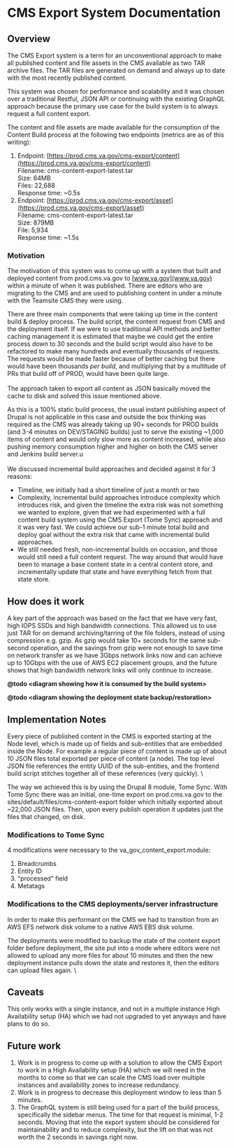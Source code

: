 

<h1>CMS Export System Documentation</h1>


<h2 id="overview">Overview</h2>


The CMS Export system is a term for an unconventional approach to make all published content and file assets in the CMS available as two TAR archive files. The TAR files are generated on demand and always up to date with the most recently published content. 

This system was chosen for performance and scalability and it was chosen over a traditional Restful, JSON API or continuing with the existing GraphQL approach because the primary use case for the build system is to always request a full content export. 

The content and file assets are made available for the consumption of the Content Build process at the following two endpoints (metrics are as of this writing):



1. Endpoint: [https://prod.cms.va.gov/cms-export/content](https://prod.cms.va.gov/cms-export/content) \
Filename: cms-content-export-latest.tar \
Size: 64MB \
Files: 22,688  \
Response time: ~0.5s 
2. Endpoint: [https://prod.cms.va.gov/cms-export/asset](https://prod.cms.va.gov/cms-export/asset) \
Filename: cms-content-export-latest.tar \
Size: 879MB \
File: 5,934 \
Response time: ~1.5s

<h3 id="motivation">Motivation</h3>


The motivation of this system was to come up with a system that built and deployed content from prod.cms.va.gov to [www.va.gov](www.va.gov) within a minute of when it was published. There are editors who are migrating to the CMS and are used to publishing content in under a minute with the Teamsite CMS they were using. 

There are three main components that were taking up time in the content build & deploy process. The build script, the content request from CMS and the deployment itself. If we were to use traditional API methods and better caching management it is estimated that maybe we could get the entire process down to 30 seconds and the build script would also have to be refactored to make many hundreds and eventually thousands of requests. The requests would be made faster because of better caching but there would have been thousands _per build_, and multiplying that by a multitude of PRs that build off of PROD, would have been quite large.  \
 \
The approach taken to export all content as JSON basically moved the cache to disk and solved this issue mentioned above. 

As this is a 100% static build process, the usual instant publishing aspect of Drupal is not applicable in this case and outside the box thinking was required as the CMS was already taking up 90+ seconds for PROD builds (and 3-4 minutes on DEV/STAGING builds) just to serve the existing ~1,000 items of content and would only slow more as content increased, while also pushing memory consumption higher and higher on both the CMS server and Jenkins build server.u \
 \
We discussed incremental build approaches and decided against it for 3 reasons:



*   Timeline, we initially had a short timeline of just a month or two
*   Complexity, incremental build approaches introduce complexity which introduces risk, and given the timeline the extra risk was not something we wanted to explore, given that we had experimented with a full content build system using the CMS Export (Tome Sync) approach and it was very fast. We could achieve our sub-1 minute total build and deploy goal without the extra risk that came with incremental build approaches. 
*   We still needed fresh, non-incremental builds on occasion, and those would still need a full content request. The way around that would have been to manage a base content state in a central content store, and incrementally update that state and have everything fetch from that state store. 

<h2 id="how-does-it-work">How does it work</h2>


A key part of the approach was based on the fact that we have very fast, high IOPS SSDs and high bandwidth connections. This allowed us to use just TAR for on demand archiving/tarring of the file folders, instead of using compression e.g. gzip. As gzip would take 10+ seconds for the same sub-second operation, and the savings from gzip were not enough to save time on network transfer as we have 3Gbps network links now and can achieve up to 10Gbps with the use of AWS EC2 placement groups, and the future shows that high bandwidth network links will only continue to increase. 

**@todo &lt;diagram showing how it is consumed by the build system>**

**@todo &lt;diagram showing the deployment state backup/restoration>**

<h2 id="implementation-notes">Implementation Notes</h2>


Every piece of published content in the CMS is exported starting at the Node level, which is made up of fields and sub-entities that are embedded inside the Node. For example a regular piece of content is made up of about 10 JSON files total exported per piece of content (a node). The top level JSON file references the entity UUID of the sub-entities, and the frontend build script stitches together all of these references (very quickly).  \


The way we achieved this is by using the Drupal 8 module, Tome Sync. With Tome Sync there was an initial, one-time export on prod.cms.va.gov to the sites/default/files/cms-content-export folder which initially exported about ~22,000 JSON files. Then, upon every publish operation it updates just the files that changed, on disk.

<h3 id="modifications-to-tome-sync">Modifications to Tome Sync</h3>


4 modifications were necessary to the va_gov_content_export.module:



1. Breadcrumbs
2. Entity ID
3. “processed” field
4. Metatags

<h3 id="modifications-to-the-cms-deployments-server-infrastructure">Modifications to the CMS deployments/server infrastructure</h3>


In order to make this performant on the CMS we had to transition from an AWS EFS network disk volume to a native AWS EBS disk volume. 

The deployments were modified to backup the state of the content export folder before deployment, the site put into a mode where editors were not allowed to upload any more files for about 10 minutes and then the new deployment instance pulls down the state and restores it, then the editors can upload files again.  \


<h2 id="caveats">Caveats</h2>


This only works with a single instance, and not in a multiple instance High Availability setup (HA) which we had not upgraded to yet anyways and have plans to do so. 

<h2 id="future-work">Future work</h2>




1. Work is in progress to come up with a solution to allow the CMS Export to work in a High Availability setup (HA) which we will need in the months to come so that we can scale the CMS load over multiple instances and availability zones to increase redundancy. 
2. Work is in progress to decrease this deployment window to less than 5 minutes. 
3. The GraphQL system is still being used for a part of the build process, specifically the sidebar menus. The time for that request is minimal, 1-2 seconds. Moving that into the export system should be considered for maintainability and to reduce complexity, but the lift on that was not worth the 2 seconds in savings right now. 
